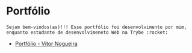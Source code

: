 # Portfólio 

    Sejam bem-vindos(as)!!! Esse portfólio foi desenvolvimento por mim, enquanto estudante de desenvolvimeneto Web na Trybe :rocket: 


- [Portfólio - Vitor Nogueira](link)
